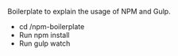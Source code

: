 Boilerplate to explain the usage of NPM and Gulp.

- cd /npm-boilerplate
- Run npm install
- Run gulp watch